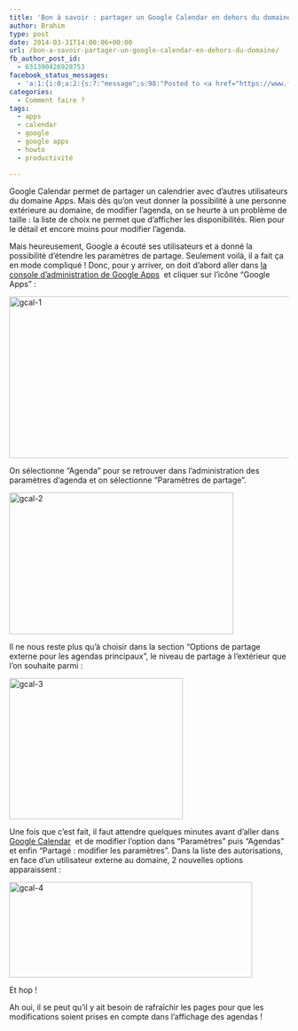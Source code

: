 ```yaml
---
title: 'Bon à savoir : partager un Google Calendar en dehors du domaine'
author: Brahim
type: post
date: 2014-03-31T14:00:06+00:00
url: /bon-a-savoir-partager-un-google-calendar-en-dehors-du-domaine/
fb_author_post_id:
  - 631390426928753
facebook_status_messages:
  - 'a:1:{i:0;a:2:{s:7:"message";s:98:"Posted to <a href="https://www.facebook.com/631390426928753" target="_blank">Facebook Timeline</a>";s:5:"error";b:0;}}'
categories:
  - Comment faire ?
tags:
  - apps
  - calendar
  - google
  - google apps
  - howto
  - productivité

---
```

Google Calendar permet de partager un calendrier avec d&#8217;autres utilisateurs du domaine Apps. Mais dès qu&#8217;on veut donner la possibilité à une personne extérieure au domaine, de modifier l&#8217;agenda, on se heurte à un problème de taille : la liste de choix ne permet que d&#8217;afficher les disponibilités. Rien pour le détail et encore moins pour modifier l&#8217;agenda.

Mais heureusement, Google a écouté ses utilisateurs et a donné la possibilité d&#8217;étendre les paramètres de partage. Seulement voilà, il a fait ça en mode compliqué ! Donc, pour y arriver, on doit d&#8217;abord aller dans <a title="Console d'administration de Google Apps" href="https://admin.google.com/AdminHome" target="_blank">la console d&#8217;administration de Google Apps</a>  et cliquer sur l&#8217;icône &#8220;Google Apps&#8221; :

<img class="wp-image-976 aligncenter" alt="gcal-1" src="http://brahim.hamdouni.com/wp-uploads/gcal-1.png" width="552" height="291" srcset="http://brahim.hamdouni.com/wp-uploads/gcal-1.png 788w, http://brahim.hamdouni.com/wp-uploads/gcal-1-300x158.png 300w" sizes="(max-width: 552px) 100vw, 552px" /><!--more-->

On sélectionne &#8220;Agenda&#8221; pour se retrouver dans l&#8217;administration des paramètres d&#8217;agenda et on sélectionne &#8220;Paramètres de partage&#8221;.

<img class="wp-image-979 aligncenter" alt="gcal-2" src="http://brahim.hamdouni.com/wp-uploads/gcal-2.png" width="404" height="255" srcset="http://brahim.hamdouni.com/wp-uploads/gcal-2.png 577w, http://brahim.hamdouni.com/wp-uploads/gcal-2-300x189.png 300w" sizes="(max-width: 404px) 100vw, 404px" />

Il ne nous reste plus qu&#8217;à choisir dans la section &#8220;Options de partage externe pour les agendas principaux&#8221;, le niveau de partage à l&#8217;extérieur que l&#8217;on souhaite parmi :

<img class="size-full wp-image-980 aligncenter" alt="gcal-3" src="http://brahim.hamdouni.com/wp-uploads/gcal-3.png" width="313" height="254" srcset="http://brahim.hamdouni.com/wp-uploads/gcal-3.png 313w, http://brahim.hamdouni.com/wp-uploads/gcal-3-300x243.png 300w" sizes="(max-width: 313px) 100vw, 313px" />

Une fois que c&#8217;est fait, il faut attendre quelques minutes avant d&#8217;aller dans <a title="Google Calendar" href="https://www.google.com/calendar" target="_blank">Google Calendar</a>  et de modifier l&#8217;option dans &#8220;Paramètres&#8221; puis &#8220;Agendas&#8221; et enfin &#8220;Partagé : modifier les paramètres&#8221;. Dans la liste des autorisations, en face d&#8217;un utilisateur externe au domaine, 2 nouvelles options apparaissent :

<img class="size-full wp-image-981 aligncenter" alt="gcal-4" src="http://brahim.hamdouni.com/wp-uploads/gcal-4.png" width="438" height="172" srcset="http://brahim.hamdouni.com/wp-uploads/gcal-4.png 438w, http://brahim.hamdouni.com/wp-uploads/gcal-4-300x117.png 300w" sizes="(max-width: 438px) 100vw, 438px" />

Et hop !

Ah oui, il se peut qu&#8217;il y ait besoin de rafraîchir les pages pour que les modifications soient prises en compte dans l&#8217;affichage des agendas !

&nbsp;